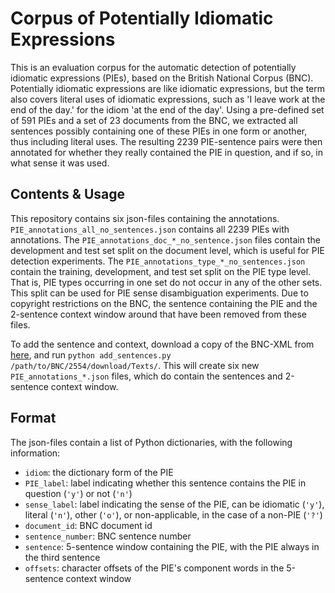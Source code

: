 # Corpus of Potentially Idiomatic Expressions
This is an evaluation corpus for the automatic detection of potentially idiomatic expressions (PIEs), based on the British National Corpus (BNC). Potentially idiomatic expressions are like idiomatic expressions, but the term also covers literal uses of idiomatic expressions, such as 'I leave work at the end of the day.' for the idiom 'at the end of the day'. Using a pre-defined set of 591 PIEs and a set of 23 documents from the BNC, we extracted all sentences possibly containing one of these PIEs in one form or another, thus including literal uses. The resulting 2239 PIE-sentence pairs were then annotated for whether they really contained the PIE in question, and if so, in what sense it was used.

## Contents & Usage
This repository contains six json-files containing the annotations. `PIE_annotations_all_no_sentences.json` contains all 2239 PIEs with annotations. The `PIE_annotations_doc_*_no_sentence.json` files contain the development and test set split on the document level, which is useful for PIE detection experiments. The `PIE_annotations_type_*_no_sentences.json` contain the training, development, and test set split on the PIE type level. That is, PIE types occurring in one set do not occur in any of the other sets. This split can be used for PIE sense disambiguation experiments. Due to copyright restrictions on the BNC, the sentence containing the PIE and the 2-sentence context window around that have been removed from these files. 

To add the sentence and context, download a copy of the BNC-XML from [here](http://www.natcorp.ox.ac.uk/), and run `python add_sentences.py /path/to/BNC/2554/download/Texts/`. This will create six new `PIE_annotations_*.json` files, which do contain the sentences and 2-sentence context window. 

## Format
The json-files contain a list of Python dictionaries, with the following information:
* `idiom`: the dictionary form of the PIE
* `PIE_label`: label indicating whether this sentence contains the PIE in question (`'y'`) or not (`'n'`)
* `sense_label`: label indicating the sense of the PIE, can be idiomatic (`'y'`), literal (`'n'`), other (`'o'`), or non-applicable, in the case of a non-PIE (`'?'`)
* `document_id`: BNC document id
* `sentence_number`: BNC sentence number
* `sentence`: 5-sentence window containing the PIE, with the PIE always in the third sentence
* `offsets`: character offsets of the PIE's component words in the 5-sentence context window
